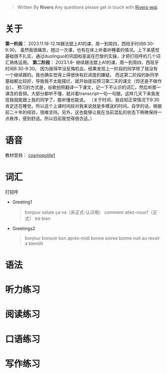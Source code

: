 > Written By **Rivers**
> Any questions please get in touch with  [Rivers-wqj](https://rivers-wqj.github.io/).
# 关于
**第一阶段**：
2023.11.18-12.18跟法盟上A1的课，周一到周四，西班牙时间6:30-9:30。
虽然我很痛苦，翘过一次课，也有在床上听着听睡着的情况。上下来感觉基础很不扎实，通过duolinguo的巩固和圣诞在巴黎的实操，才把打招呼的几个词汇熟练运用。
**第二阶段**：
2023.1.8- 继续跟法盟上A1的课，周一到周四，西班牙时间6:30-9:30。
因为报得早没反悔机会。结果发现上一阶段的同学除了我没有一个继续跟的。我也确实觉得上得很快有赶进度的嫌疑。
而这第二阶段的新同学基础都比较好，导致我不太能摆烂，就开始提前预习第二天的课文（但还是不做作业）。
预习的方式是，谷歌拍照翻译一下课文，记一下不认识的词汇。然后听那一课含的音频。大部分都听不懂，就对着transcript一句一句跟。这样几天下来我发现我就能跟上我的同学了，能听懂也能说。
（关于时间，我自知正常情况下9:30肯定还在睡觉，所以这个上课时间段对我来说就是多赠送的时间。自学的话，根据前二十年的经验，很难坚持。另外，这也能够让我在当前混乱的状态下稍微保持一点秩序，感到舒适。所以目前我觉得很合适。）

# 语音
教材音频： [cosmopolite1](https://cosmopolite.hachettefle.fr/cosmopolite-1_livre-de-l-eleve_fr.html)

# 词汇
打招呼
- Greeting1
  > bonjour
  > salute
  > ça va（非正式-认识用）
  > comment allez-vous?（正式）
  > trè bien

- Greetings2
  > bonjour
  > bonsoir
  > bon après-midi
  > bonne soiree
  > bonne nuit 
  > au revoir
  > a bientôt
# 语法
# 听力练习
# 阅读练习
# 口语练习
# 写作练习

<!--stackedit_data:
eyJoaXN0b3J5IjpbNTE3NTMwMzc3XX0=
-->